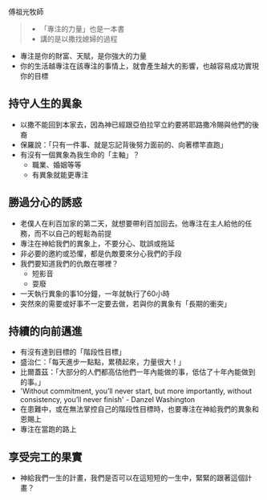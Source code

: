 傅祖光牧師
> - 「專注的力量」也是一本書
> - 講的是以撒找媳婦的過程
- 專注是你的財富、天賦，是你強大的力量
- 你的生活越專注在該專注的事情上，就會產生越大的影響，也越容易成功實現你的目標
## 持守人生的異象
- 以撒不能回到本家去，因為神已經跟亞伯拉罕立約要將耶路撒冷賜與他們的後裔
- 保羅說：「只有一件事、就是忘記背後努力面前的、向著標竿直跑」
- 有沒有一個異象為我生命的「主軸」？
	- 職業、婚姻等等
	- 有異象就能更專注
## 勝過分心的誘惑
- 老僕人在利百加家的第二天，就想要帶利百加回去。他專注在主人給他的任務，而不以自己的輕鬆為前提
- 專注在神給我們的異象上，不要分心、耽誤或拖延
- 非必要的邀約或恐懼，都是仇敵要來分心我們的手段
- 我們要知道我們的仇敵在哪裡？
	- 短影音
	- 耍廢
- 一天執行異象的事10分鐘，一年就執行了60小時
- 突然來的需要或好事不一定要去做，若與你的異象有「長期的衝突」
## 持續的向前邁進
- 有沒有達到目標的「階段性目標」
- 盛治仁：「每天進步一點點，累積起來，力量很大！」
- 比爾蓋茲：「大部分的人們都高估他們一年內能做的事，低估了十年內能做到的事。」
- 'Without commitment, you’ll never start, but more importantly, without consistency, you’ll never finish' - Danzel Washington
- 在患難中，或在無法掌控自己的階段性目標時，也要專注在神給我們的異象和恩賜上
- 專注在當跑的路上
## 享受完工的果實
- 神給我們一生的計畫，我們是否可以在這短短的一生中，緊緊的跟著這個計畫？